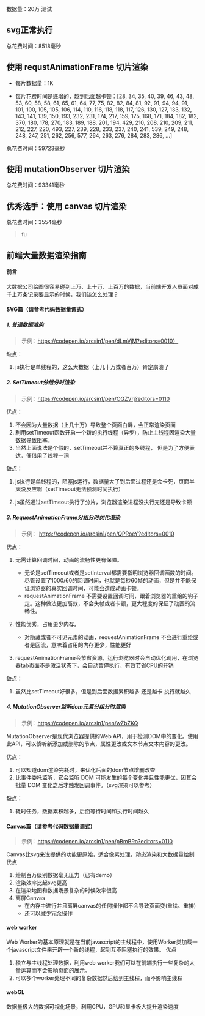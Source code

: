 数据量：20万 测试

## svg正常执行

总花费时间：8518毫秒

## 使用 requstAnimationFrame 切片渲染

- 每片数据量：1K

- 每片花费时间是递增的，越到后面越卡顿：[28, 34, 35, 40, 39, 46, 43, 48, 53, 60, 58, 58, 61, 65, 61, 64, 77, 75, 82, 82, 84, 81, 92, 91, 94, 94, 91, 101, 100, 105, 105, 106, 114, 110, 116, 118, 118, 117, 126, 130, 127, 133, 132, 143, 141, 139, 150, 193, 232, 231, 174, 217, 159, 175, 168, 171, 184, 182, 182, 370, 180, 178, 270, 183, 189, 188, 201, 194, 429, 210, 208, 210, 209, 211, 212, 227, 220, 493, 227, 239, 228, 233, 237, 240, 241, 539, 249, 248, 248, 247, 251, 262, 256, 577, 264, 263, 276, 284, 283, 286, …]

总花费时间：59723毫秒

## 使用 mutationObserver 切片渲染

总花费时间：93341毫秒

## 优秀选手：使用 canvas 切片渲染

总花费时间：3554毫秒

>fu

## 前端大量数据渲染指南

#### 前言

大数据公司绘图很容易碰到上万、上十万、上百万的数据，当前端开发人员面对成千上万条记录要显示的时候，我们该怎么处理？

#### SVG篇（请参考代码数据量调式）

##### 1. 普通数据渲染

> 示例：https://codepen.io/arcsin1/pen/dLmVjM?editors=0010）

缺点：

1. js执行是单线程的，这么大数据（上几十万或者百万）肯定崩溃了

##### 2. SetTimeout分组分时渲染
> 示例：https://codepen.io/arcsin1/pen/OGZVrj?editors=0110

优点：

1. 不会因为大量数据（上几十万）导致整个页面白屏，会正常渲染页面
2. 利用setTimeout函数开启一个新的执行线程（异步），防止主线程因渲染大量数据导致阻塞。
3. 当然上面说法是个假的，setTimeout并不算真正的多线程， 但是为了方便表达，便借用了线程一词


缺点：

1. js执行是单线程的，阻塞js运行，数据量大了到后面过程还是会卡死，页面半天没反应啊（setTimeout无法预测时间执行）

2. js虽然通过setTimeout执行了分片，浏览器渲染进程没执行完还是导致卡顿

##### 3. RequestAnimationFrame分组分时优化渲染
>示例： https://codepen.io/arcsin1/pen/QPRoeY?editors=0010

优点：

1. 无需计算回调时间，动画的流畅性更有保障。
    - 无论是setTimeout或者是setInterval都需要指明浏览器回调函数的时间。尽管设置了1000/60的回调时间，也就是每秒60帧的动画，但是并不能保证浏览器的真实回调时间，可能会造成动画卡顿。
    - requestAnimationFrame 不需要设置回调时间，跟着浏览器的重绘的钩子走。这种做法更加高效，不会失帧或者卡顿，更大程度的保证了动画的流畅性。 
    
2. 性能优秀，占用更少内存。
     - 对隐藏或者不可见元素的动画，requestAnimationFrame 不会进行重绘或者是回流，意味着占用的内存更少，性能更好
     
3. requestAnimationFrame会节省资源，运行浏览器时会自动优化调用，在浏览器tab页面不是激活状态下，会自动暂停执行，有效节省CPU的开销

缺点：

1. 虽然比setTimeout好很多，但是到后面数据累积越多 还是越卡 执行就越久

##### 4. MutationObserver监听dom元素分组分时渲染
>示例：https://codepen.io/arcsin1/pen/wZbZKQ

MutationObserver是现代浏览器提供的Web API，用于检测DOM中的变化。使用此API，可以侦听新添加或删除的节点，属性更改或文本节点文本内容的更改。

优点：

1. 可以知道dom渲染完耗时，来优化后面的dom节点增删改查
2. 比事件委托监听，它会监听 DOM 可能发生的每个变化并且性能更优，因其会批量 DOM 变化之后才触发回调事件。（svg渲染可以参考）

缺点：

1. 耗时任务，数据累积越多，后面等待时间和执行时间越久

#### Canvas篇（请参考代码数据量调式）
>示例：https://codepen.io/arcsin1/pen/pBmBRo?editors=0110

Canvas比svg来说提供的功能更原始，适合像素处理，动态渲染和大数据量绘制
优点

1. 绘制百万级别数据毫无压力（已有demo）
2. 渲染效率比起svg更高
3. 在渲染地图和数据场景复杂的时候效率很高
4. 离屏Canvas
   - 在内存中进行并且离屏canvas的任何操作都不会导致页面变(重绘、重排)
   - 还可以减少冗余操作

#### web worker
Web Worker的基本原理就是在当前javascript的主线程中，使用Worker类加载一个javascript文件来开辟一个新的线程，起到互不阻塞执行的效果。
优点

1. 独立与主线程处理数据，利用web worker我们可以在前端执行一些复杂的大量运算而不会影响页面的展示。
2. 可以多个worker处理不同的复杂数据然后给到主线程，而不影响主线程


#### webGL
数据量极大的数据可视化场景，利用CPU，GPU和显卡极大提升渲染速度



